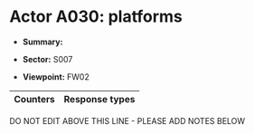 # Actor A030: platforms 

* **Summary:** 

* **Sector:** S007

* **Viewpoint:** FW02


| Counters | Response types |
| -------- | -------------- |


DO NOT EDIT ABOVE THIS LINE - PLEASE ADD NOTES BELOW